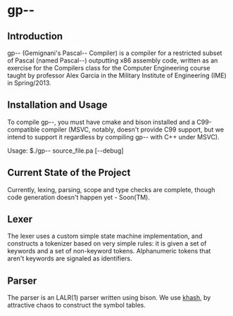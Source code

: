 gp--
====

Introduction
------------
gp-- (Gemignani's Pascal-- Compiler) is a compiler for a restricted subset of Pascal (named Pascal--) outputting x86 assembly code, written as an exercise for the Compilers class for the Computer Engineering course taught by professor Alex Garcia in the Military Institute of Engineering (IME) in Spring/2013.

Installation and Usage
----------------------
To compile gp--, you must have cmake and bison installed and a C99-compatible compiler (MSVC, notably, doesn't provide C99 support, but we intend to support it regardless by compiling gp-- with C++ under MSVC).

Usage: $./gp-- source_file.pa [--debug]

Current State of the Project
-------------
Currently, lexing, parsing, scope and type checks are complete, though code generation doesn't happen yet - Soon(TM).

Lexer
-----
The lexer uses a custom simple state machine implementation, and constructs a tokenizer based on very simple rules: it is given a set of keywords and a set of non-keyword tokens. Alphanumeric tokens that aren't keywords are signaled as identifiers. 

Parser
------
The parser is an LALR(1) parser written using bison. We use [khash][1], by attractive chaos to construct the symbol tables.

[1]: https://github.com/attractivechaos/klib
